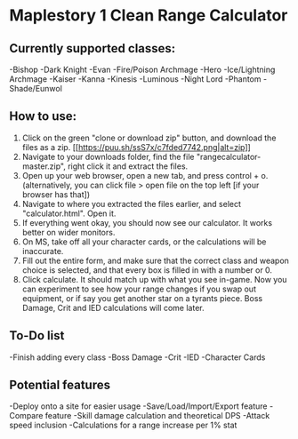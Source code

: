 # Maplestory 1 Clean Range Calculator

## Currently supported classes:
-Bishop
-Dark Knight
-Evan
-Fire/Poison Archmage
-Hero
-Ice/Lightning Archmage
-Kaiser
-Kanna
-Kinesis
-Luminous
-Night Lord
-Phantom
-Shade/Eunwol

## How to use:
1. Click on the green "clone or download zip" button, and download the files as a zip. [[https://puu.sh/ssS7x/c7fded7742.png|alt=zip]]
2. Navigate to your downloads folder, find the file "rangecalculator-master.zip", right click it and extract the files.
3. Open up your web browser, open a new tab, and press control + o. (alternatively, you can click file > open file on the top left [if your browser has that])
4. Navigate to where you extracted the files earlier, and select "calculator.html". Open it.
5. If everything went okay, you should now see our calculator. It works better on wider monitors.
6. On MS, take off all your character cards, or the calculations will be inaccurate.
7. Fill out the entire form, and make sure that the correct class and weapon choice is selected, and that every box is filled in with a number or 0.
8. Click calculate. It should match up with what you see in-game. Now you can experiment to see how your range changes if you swap out equipment, or if say you get another star on a tyrants piece. Boss Damage, Crit and IED calculations will come later.

## To-Do list
-Finish adding every class
-Boss Damage
-Crit
-IED
-Character Cards

## Potential features
-Deploy onto a site for easier usage
  -Save/Load/Import/Export feature
-Compare feature
-Skill damage calculation and theoretical DPS
  -Attack speed inclusion
-Calculations for a range increase per 1% stat
